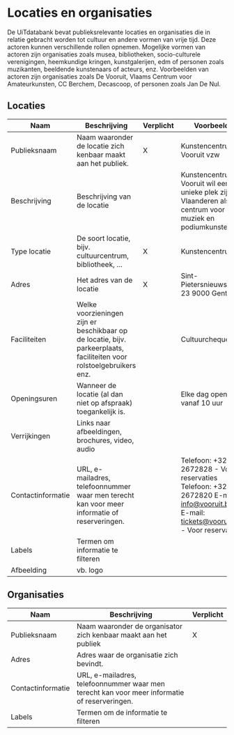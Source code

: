 ---
---

# Locaties en organisaties
De UiTdatabank bevat publieksrelevante locaties en organisaties die in relatie gebracht worden tot cultuur en andere vormen van vrije tijd. Deze actoren kunnen verschillende rollen opnemen. Mogelijke vormen van actoren zijn organisaties zoals musea, bibliotheken, socio-culturele verenigingen, heemkundige kringen, kunstgalerijen, edm of personen zoals muzikanten, beeldende kunstenaars of acteurs, enz. Voorbeelden van actoren zijn organisaties zoals De Vooruit, Vlaams Centrum voor Amateurkunsten, CC Berchem, Decascoop, of personen zoals Jan De Nul.

## Locaties

|Naam|Beschrijving	|Verplicht |Voorbeeld |
| -- | -- | -- | -- |
|Publieksnaam	|Naam waaronder de locatie zich kenbaar maakt aan het publiek.|	X|Kunstencentrum Vooruit vzw|
|Beschrijving	|Beschrijving van de locatie|	 |Kunstencentrum Vooruit wil een unieke plek zijn in Vlaanderen als centrum voor muziek en podiumkunsten.|
|Type locatie	|De soort locatie, bijv. cultuurcentrum, bibliotheek, ...	|X|Kunstencentrum|
|Adres|	Het adres van de locatie	|X| Sint-Pietersnieuwstraat 23 9000 Gent|
|Faciliteiten	|Welke voorzieningen zijn er beschikbaar op de locatie, bijv. parkeerplaats, faciliteiten voor rolstoelgebruikers enz.	 ||Cultuurcheques|
|Openingsuren	|Wanneer de locatie (al dan niet op afspraak) toegankelijk is.	| |Elke dag open vanaf 10 uur|
|Verrijkingen|	Links naar afbeeldingen, brochures, video, audio	 |||
|Contactinformatie|	URL, e-mailadres, telefoonnummer waar men terecht kan voor meer informatie of reserveringen.|	|Telefoon: +32 9 2672828 - Voor reservaties Telefoon: +32 9 2672820 E-mail: info@vooruit.be E-mail: tickets@vooruit.be - Voor reservaties |
|Labels|	Termen om informatie te filteren	| ||
|Afbeelding|vb. logo||| |

## Organisaties

| Naam | Beschrijving | Verplicht |
| --- | --- | --- |
| Publieksnaam | Naam waaronder de organisator zich kenbaar maakt aan het publiek | X |
| Adres | Adres waar de organisatie zich bevindt. ||
| Contactinformatie | URL, e-mailadres, telefoonnummer waar men terecht kan voor meer informatie of reserveringen. ||
| Labels | Termen om de informatie te filteren | | |
